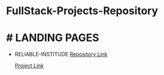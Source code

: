 # **FullStack-Projects-Repository**
# # LANDING PAGES
* RELIABLE-INSTITUDE
  [Repository Link](https://github.com/yashdatir1999/LANDING-page1-RELIABLE-INSTITUDE)


  [Project Link](https://yashdatir1999.github.io/RELIABLE-INSTITUDE/)
